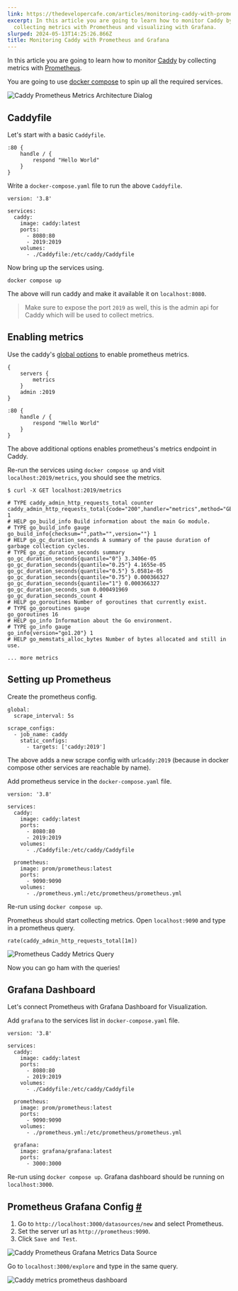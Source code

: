 ```yaml
---
link: https://thedevelopercafe.com/articles/monitoring-caddy-with-prometheus-and-grafana-2f1f869097d8
excerpt: In this article you are going to learn how to monitor Caddy by
  collecting metrics with Prometheus and visualizing with Grafana.
slurped: 2024-05-13T14:25:26.866Z
title: Monitoring Caddy with Prometheus and Grafana
---
```


In this article you are going to learn how to monitor [Caddy](https://caddyserver.com/) by collecting metrics with [Prometheus](https://prometheus.io/).

You are going to use [docker compose](https://docs.docker.com/compose/) to spin up all the required services.

![Caddy Prometheus Metrics Architecture Dialog](https://tdc-public.nyc3.digitaloceanspaces.com/photos/1c0ea101-de2b-4f15-b8b2-b82ce7198792-caddy-prometheus-metrics.png)

## Caddyfile 

Let's start with a basic `Caddyfile`.

```
:80 {
	handle / {
    	respond "Hello World"
    }
}
```

Write a `docker-compose.yaml` file to run the above `Caddyfile`.

```
version: '3.8'

services:
  caddy:
    image: caddy:latest
    ports:
      - 8080:80
      - 2019:2019
    volumes:
      - ./Caddyfile:/etc/caddy/Caddyfile
```

Now bring up the services using.

```
docker compose up
```

The above will run caddy and make it available it on `localhost:8080`.

> Make sure to expose the port `2019` as well, this is the admin api for Caddy which will be used to collect metrics.

## Enabling metrics 

Use the caddy's [global options](https://caddyserver.com/docs/caddyfile/options) to enable prometheus metrics.

```
{
	servers {
    	metrics
    }
    admin :2019
}

:80 {
	handle / {
    	respond "Hello World"
    }
}
```

The above additional options enables prometheus's metrics endpoint in Caddy.

Re-run the services using `docker compose up` and visit `localhost:2019/metrics`, you should see the metrics.

```
$ curl -X GET localhost:2019/metrics

# TYPE caddy_admin_http_requests_total counter
caddy_admin_http_requests_total{code="200",handler="metrics",method="GET",path="/metrics"} 1
# HELP go_build_info Build information about the main Go module.
# TYPE go_build_info gauge
go_build_info{checksum="",path="",version=""} 1
# HELP go_gc_duration_seconds A summary of the pause duration of garbage collection cycles.
# TYPE go_gc_duration_seconds summary
go_gc_duration_seconds{quantile="0"} 3.3406e-05
go_gc_duration_seconds{quantile="0.25"} 4.1655e-05
go_gc_duration_seconds{quantile="0.5"} 5.0581e-05
go_gc_duration_seconds{quantile="0.75"} 0.000366327
go_gc_duration_seconds{quantile="1"} 0.000366327
go_gc_duration_seconds_sum 0.000491969
go_gc_duration_seconds_count 4
# HELP go_goroutines Number of goroutines that currently exist.
# TYPE go_goroutines gauge
go_goroutines 16
# HELP go_info Information about the Go environment.
# TYPE go_info gauge
go_info{version="go1.20"} 1
# HELP go_memstats_alloc_bytes Number of bytes allocated and still in use.

... more metrics
```

## Setting up Prometheus 

Create the prometheus config.

```
global:
  scrape_interval: 5s

scrape_configs:
  - job_name: caddy
    static_configs:
      - targets: ['caddy:2019']
```

The above adds a new scrape config with url`caddy:2019` (because in docker compose other services are reachable by name).

Add prometheus service in the `docker-compose.yaml` file.

```
version: '3.8'

services:
  caddy:
    image: caddy:latest
    ports:
      - 8080:80
      - 2019:2019
    volumes:
      - ./Caddyfile:/etc/caddy/Caddyfile

  prometheus:
    image: prom/prometheus:latest
    ports:
      - 9090:9090
    volumes:
      - ./prometheus.yml:/etc/prometheus/prometheus.yml
```

Re-run using `docker compose up`.

Prometheus should start collecting metrics. Open `localhost:9090` and type in a prometheus query.

```
rate(caddy_admin_http_requests_total[1m])
```

![Prometheus Caddy Metrics Query](https://tdc-public.nyc3.digitaloceanspaces.com/photos/804b9e0f-cf26-472c-b9c3-9e3a718e109c-prometheus-caddy-metrics-query.png)

Now you can go ham with the queries!

## Grafana Dashboard

Let's connect Prometheus with Grafana Dashboard for Visualization.

Add `grafana` to the services list in `docker-compose.yaml` file.

```
version: '3.8'

services:
  caddy:
    image: caddy:latest
    ports:
      - 8080:80
      - 2019:2019
    volumes:
      - ./Caddyfile:/etc/caddy/Caddyfile

  prometheus:
    image: prom/prometheus:latest
    ports:
      - 9090:9090
    volumes:
      - ./prometheus.yml:/etc/prometheus/prometheus.yml

  grafana:
    image: grafana/grafana:latest
    ports:
      - 3000:3000
```

Re-run using `docker compose up`. Grafana dashboard should be running on `localhost:3000`.

## Prometheus Grafana Config [#](https://thedevelopercafe.com/articles/monitoring-caddy-with-prometheus-and-grafana-2f1f869097d8#prometheus-grafana-config)

1. Go to `http://localhost:3000/datasources/new` and select Prometheus.
2. Set the server url as `http://prometheus:9090`.
3. Click `Save and Test`.

![Caddy Prometheus Grafana Metrics Data Source](https://tdc-public.nyc3.digitaloceanspaces.com/photos/9e5b2f1f-4cf2-44b8-999b-689f99740f73-caddy-prometheus-grafana-metrics-data-source.png)

Go to `localhost:3000/explore` and type in the same query.

![Caddy metrics prometheus dashboard](https://tdc-public.nyc3.digitaloceanspaces.com/photos/907a2bd9-8b9d-4e77-8cf0-77cf647f66d5-caddy-metrics-prometheus-dashboard.png)